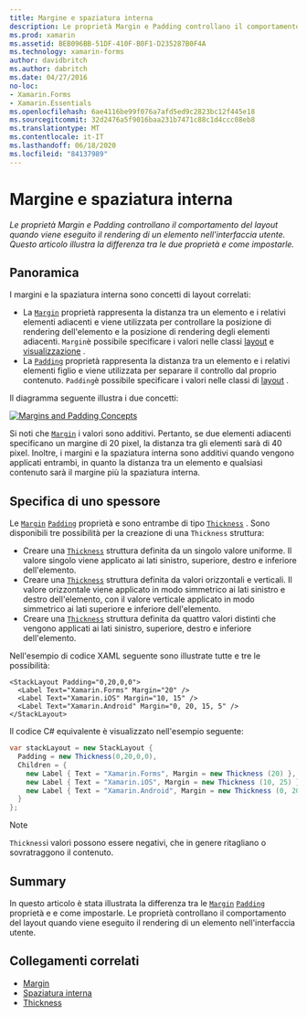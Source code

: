 ```yaml
---
title: Margine e spaziatura interna
description: Le proprietà Margin e Padding controllano il comportamento del layout quando viene eseguito il rendering di un elemento nell'interfaccia utente. Questo articolo illustra la differenza tra le due proprietà e come impostarle.
ms.prod: xamarin
ms.assetid: BEB096BB-51DF-410F-B0F1-D235287B0F4A
ms.technology: xamarin-forms
author: davidbritch
ms.author: dabritch
ms.date: 04/27/2016
no-loc:
- Xamarin.Forms
- Xamarin.Essentials
ms.openlocfilehash: 6ae4116be99f076a7afd5ed9c2823bc12f445e18
ms.sourcegitcommit: 32d2476a5f9016baa231b7471c88c1d4ccc08eb8
ms.translationtype: MT
ms.contentlocale: it-IT
ms.lasthandoff: 06/18/2020
ms.locfileid: "84137989"
---
```

# <a name="margin-and-padding"></a>Margine e spaziatura interna

_Le proprietà Margin e Padding controllano il comportamento del layout quando viene eseguito il rendering di un elemento nell'interfaccia utente. Questo articolo illustra la differenza tra le due proprietà e come impostarle._

## <a name="overview"></a>Panoramica

I margini e la spaziatura interna sono concetti di layout correlati:

- La [`Margin`](xref:Xamarin.Forms.View.Margin) proprietà rappresenta la distanza tra un elemento e i relativi elementi adiacenti e viene utilizzata per controllare la posizione di rendering dell'elemento e la posizione di rendering degli elementi adiacenti. `Margin`è possibile specificare i valori nelle classi [layout](~/xamarin-forms/user-interface/controls/layouts.md) e [visualizzazione](~/xamarin-forms/user-interface/controls/views.md) .
- La [`Padding`](xref:Xamarin.Forms.Layout.Padding) proprietà rappresenta la distanza tra un elemento e i relativi elementi figlio e viene utilizzata per separare il controllo dal proprio contenuto. `Padding`è possibile specificare i valori nelle classi di [layout](~/xamarin-forms/user-interface/controls/layouts.md) .

Il diagramma seguente illustra i due concetti:

[![](margin-and-padding-images/margins-and-padding-sml.png "Margins and Padding Concepts")](margin-and-padding-images/margins-and-padding.png#lightbox "Margins and Padding Concepts")

Si noti che [`Margin`](xref:Xamarin.Forms.View.Margin) i valori sono additivi. Pertanto, se due elementi adiacenti specificano un margine di 20 pixel, la distanza tra gli elementi sarà di 40 pixel. Inoltre, i margini e la spaziatura interna sono additivi quando vengono applicati entrambi, in quanto la distanza tra un elemento e qualsiasi contenuto sarà il margine più la spaziatura interna.

## <a name="specifying-a-thickness"></a>Specifica di uno spessore

Le [`Margin`](xref:Xamarin.Forms.View.Margin) [`Padding`](xref:Xamarin.Forms.Layout.Padding) proprietà e sono entrambe di tipo [`Thickness`](xref:Xamarin.Forms.Thickness) . Sono disponibili tre possibilità per la creazione di una `Thickness` struttura:

- Creare una [`Thickness`](xref:Xamarin.Forms.Thickness) struttura definita da un singolo valore uniforme. Il valore singolo viene applicato ai lati sinistro, superiore, destro e inferiore dell'elemento.
- Creare una [`Thickness`](xref:Xamarin.Forms.Thickness) struttura definita da valori orizzontali e verticali. Il valore orizzontale viene applicato in modo simmetrico ai lati sinistro e destro dell'elemento, con il valore verticale applicato in modo simmetrico ai lati superiore e inferiore dell'elemento.
- Creare una [`Thickness`](xref:Xamarin.Forms.Thickness) struttura definita da quattro valori distinti che vengono applicati ai lati sinistro, superiore, destro e inferiore dell'elemento.

Nell'esempio di codice XAML seguente sono illustrate tutte e tre le possibilità:

```xaml
<StackLayout Padding="0,20,0,0">
  <Label Text="Xamarin.Forms" Margin="20" />
  <Label Text="Xamarin.iOS" Margin="10, 15" />
  <Label Text="Xamarin.Android" Margin="0, 20, 15, 5" />
</StackLayout>
```

Il codice C# equivalente è visualizzato nell'esempio seguente:

```csharp
var stackLayout = new StackLayout {
  Padding = new Thickness(0,20,0,0),
  Children = {
    new Label { Text = "Xamarin.Forms", Margin = new Thickness (20) },
    new Label { Text = "Xamarin.iOS", Margin = new Thickness (10, 25) },
    new Label { Text = "Xamarin.Android", Margin = new Thickness (0, 20, 15, 5) }
  }
};
```

> [!NOTE]
> `Thickness`i valori possono essere negativi, che in genere ritagliano o sovratraggono il contenuto.

## <a name="summary"></a>Summary

In questo articolo è stata illustrata la differenza tra le [`Margin`](xref:Xamarin.Forms.View.Margin) [`Padding`](xref:Xamarin.Forms.Layout.Padding) proprietà e e come impostarle. Le proprietà controllano il comportamento del layout quando viene eseguito il rendering di un elemento nell'interfaccia utente.

## <a name="related-links"></a>Collegamenti correlati

- [Margin](xref:Xamarin.Forms.View.Margin)
- [Spaziatura interna](xref:Xamarin.Forms.Layout.Padding)
- [Thickness](xref:Xamarin.Forms.Thickness)
